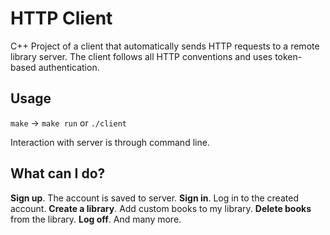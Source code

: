 # HTTP Client

C++ Project of a client that automatically sends HTTP requests to a remote library server. The client follows all HTTP conventions and uses token-based authentication.

## Usage

``make`` -> ``make run`` or ``./client``

Interaction with server is through command line.

## What can I do?

**Sign up**. The account is saved to server.
**Sign in**. Log in to the created account.
**Create a library**. Add custom books to my library.
**Delete books** from the library.
**Log off**.
And many more.
